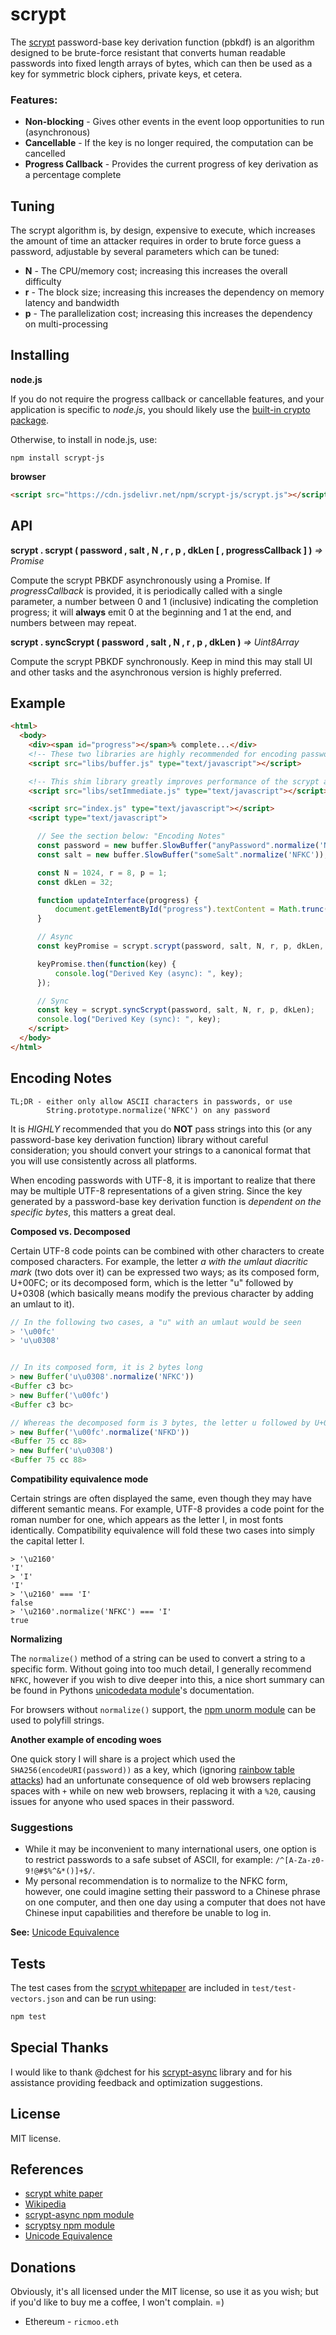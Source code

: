 scrypt
======

The [scrypt](https://en.wikipedia.org/wiki/Scrypt) password-base key derivation
function (pbkdf) is an algorithm designed to be brute-force resistant that
converts human readable passwords into fixed length arrays of bytes, which can
then be used as a key for symmetric block ciphers, private keys, et cetera.

### Features:
- **Non-blocking** - Gives other events in the event loop opportunities to run (asynchronous)
- **Cancellable** - If the key is no longer required, the computation can be cancelled
- **Progress Callback** - Provides the current progress of key derivation as a percentage complete

Tuning
------

The scrypt algorithm is, by design, expensive to execute, which increases the amount of time an attacker requires in order to brute force guess a password, adjustable by several parameters which can be tuned:
- **N** - The CPU/memory cost; increasing this increases the overall difficulty
- **r** - The block size; increasing this increases the dependency on memory latency and bandwidth
- **p** - The parallelization cost; increasing this increases the dependency on multi-processing



Installing
----------

**node.js**

If you do not require the progress callback or cancellable features, and your application
is specific to *node.js*, you should likely use the
[built-in crypto package](https://nodejs.org/api/crypto.html#crypto_crypto_scrypt_password_salt_keylen_options_callback).

Otherwise, to install in node.js, use:

```
npm install scrypt-js
```


**browser**

```html
<script src="https://cdn.jsdelivr.net/npm/scrypt-js/scrypt.js"></script>
```

API
---

**scrypt . scrypt ( password , salt , N , r , p , dkLen [ , progressCallback ] )** *=> Promise<Uint8Array>*

Compute the scrypt PBKDF asynchronously using a Promise. If *progressCallback* is
provided, it is periodically called with a single parameter, a number between 0 and
1 (inclusive) indicating the completion progress; it will **always** emit 0 at the
beginning and 1 at the end, and numbers between may repeat.

**scrypt . syncScrypt ( password , salt , N , r , p , dkLen )** *=> Uint8Array*

Compute the scrypt PBKDF synchronously. Keep in mind this may stall UI and other tasks and the
asynchronous version is highly preferred.


Example
-------

```html
<html>
  <body>
    <div><span id="progress"></span>% complete...</div>
    <!-- These two libraries are highly recommended for encoding password/salt -->
    <script src="libs/buffer.js" type="text/javascript"></script>

    <!-- This shim library greatly improves performance of the scrypt algorithm -->
    <script src="libs/setImmediate.js" type="text/javascript"></script>

    <script src="index.js" type="text/javascript"></script>
    <script type="text/javascript">

      // See the section below: "Encoding Notes"
      const password = new buffer.SlowBuffer("anyPassword".normalize('NFKC'));
      const salt = new buffer.SlowBuffer("someSalt".normalize('NFKC'));

      const N = 1024, r = 8, p = 1;
      const dkLen = 32;

      function updateInterface(progress) {
          document.getElementById("progress").textContent = Math.trunc(100 * progress);
      }

      // Async
      const keyPromise = scrypt.scrypt(password, salt, N, r, p, dkLen, updateInterface);

      keyPromise.then(function(key) {
          console.log("Derived Key (async): ", key);
      });

      // Sync
      const key = scrypt.syncScrypt(password, salt, N, r, p, dkLen);
      console.log("Derived Key (sync): ", key);
    </script>
  </body>
</html>
```

Encoding Notes
--------------

```
TL;DR - either only allow ASCII characters in passwords, or use
        String.prototype.normalize('NFKC') on any password
```

It is *HIGHLY* recommended that you do **NOT** pass strings into this (or any password-base key derivation function) library without careful consideration; you should convert your strings to a canonical format that you will use consistently across all platforms.

When encoding passwords with UTF-8, it is important to realize that there may be multiple UTF-8 representations of a given string. Since the key generated by a password-base key derivation function is *dependent on the specific bytes*, this matters a great deal.

**Composed vs. Decomposed**

Certain UTF-8 code points can be combined with other characters to create composed characters. For example, the letter *a with the umlaut diacritic mark* (two dots over it) can be expressed two ways; as its composed form, U+00FC; or its decomposed form, which is the letter "u" followed by U+0308 (which basically means modify the previous character by adding an umlaut to it).

```javascript
// In the following two cases, a "u" with an umlaut would be seen
> '\u00fc'
> 'u\u0308'


// In its composed form, it is 2 bytes long
> new Buffer('u\u0308'.normalize('NFKC'))
<Buffer c3 bc>
> new Buffer('\u00fc')
<Buffer c3 bc>

// Whereas the decomposed form is 3 bytes, the letter u followed by U+0308
> new Buffer('\u00fc'.normalize('NFKD'))
<Buffer 75 cc 88>
> new Buffer('u\u0308')
<Buffer 75 cc 88>
```


**Compatibility equivalence mode**

Certain strings are often displayed the same, even though they may have different semantic means. For example, UTF-8 provides a code point for the roman number for one, which appears as the letter I, in most fonts identically. Compatibility equivalence will fold these two cases into simply the capital letter I.

```
> '\u2160'
'I'
> 'I'
'I'
> '\u2160' === 'I'
false
> '\u2160'.normalize('NFKC') === 'I'
true
```


**Normalizing**

The `normalize()` method of a string can be used to convert a string to a
specific form. Without going into too much detail, I generally recommend
`NFKC`, however if you wish to dive deeper into this, a nice short summary
can be found in Pythons [unicodedata module](https://docs.python.org/2/library/unicodedata.html#unicodedata.normalize)'s
documentation.

For browsers without `normalize()` support, the [npm unorm module](https://www.npmjs.com/package/unorm)
can be used to polyfill strings.


**Another example of encoding woes**

One quick story I will share is a project which used the `SHA256(encodeURI(password))` as
a key, which (ignoring [rainbow table attacks](https://en.wikipedia.org/wiki/Rainbow_table))
had an unfortunate consequence of old web browsers replacing spaces with `+` while on new web
browsers, replacing it with a `%20`, causing issues for anyone who used spaces in their password.


### Suggestions

- While it may be inconvenient to many international users, one option is to restrict passwords to a safe subset of ASCII, for example: `/^[A-Za-z0-9!@#$%^&*()]+$/`.
- My personal recommendation is to normalize to the NFKC form, however, one could imagine setting their password to a Chinese phrase on one computer, and then one day using a computer that does not have Chinese input capabilities and therefore be unable to log in.

**See:** [Unicode Equivalence](https://en.wikipedia.org/wiki/Unicode_equivalence)


Tests
-----

The test cases from the [scrypt whitepaper](http://www.tarsnap.com/scrypt/scrypt.pdf) are included in `test/test-vectors.json` and can be run using:

```javascript
npm test
```

Special Thanks
--------------

I would like to thank @dchest for his [scrypt-async](https://github.com/dchest/scrypt-async-js)
library and for his assistance providing feedback and optimization suggestions.


License
-------

MIT license.


References
----------

- [scrypt white paper](http://www.tarsnap.com/scrypt/scrypt.pdf)
- [Wikipedia](https://en.wikipedia.org/wiki/Scrypt)
- [scrypt-async npm module](https://www.npmjs.com/package/scrypt-async)
- [scryptsy npm module](https://www.npmjs.com/package/scryptsy)
- [Unicode Equivalence](https://en.wikipedia.org/wiki/Unicode_equivalence)


Donations
---------

Obviously, it's all licensed under the MIT license, so use it as you wish;
but if you'd like to buy me a coffee, I won't complain. =)

- Ethereum - `ricmoo.eth`
